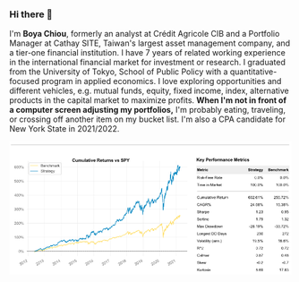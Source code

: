 ### Hi there 👋

I'm **Boya Chiou**, formerly an analyst at Crédit Agricole CIB and a Portfolio Manager at Cathay SITE, Taiwan's largest asset management company, and a tier-one financial institution. 
I have 7 years of related working experience in the international financial market for investment or research.
I graduated from the University of Tokyo, School of Public Policy with a quantitative-focused program in applied economics.
I love exploring opportunities and different vehicles, e.g. mutual funds, equity, fixed income, index, alternative products in the capital market to maximize profits.
**When I'm not in front of a computer screen adjusting my portfolios,** I'm probably eating, traveling, or crossing off another item on my bucket list.
I'm also a CPA candidate for New York State in 2021/2022.


![alt tag](/image/90bps.png)

